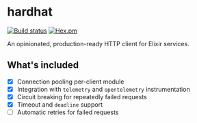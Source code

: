 # hardhat

[![Build status](https://github.com/seancribbs/hardhat/actions/workflows/ci.yaml/badge.svg)](https://github.com/seancribbs/hardhat/actions/workflows/ci.yaml) [![Hex.pm](https://img.shields.io/hexpm/v/hardhat.svg)](https://hex.pm/packages/hardhat)

<!-- MDOC -->
An opinionated, production-ready HTTP client for Elixir services.

## What's included

- [X] Connection pooling per-client module
- [X] Integration with `telemetry` and `opentelemetry` instrumentation
- [X] Circuit breaking for repeatedly failed requests
- [X] Timeout and `deadline` support
- [ ] Automatic retries for failed requests
